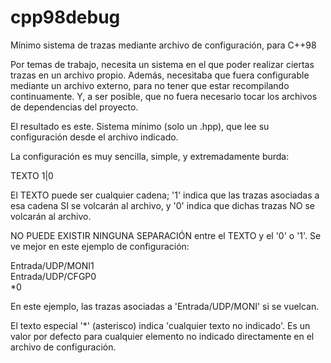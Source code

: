 # cpp98debug

Mínimo sistema de trazas mediante archivo de configuración, para C++98

Por temas de trabajo, necesita un sistema en el que poder realizar ciertas trazas en un archivo propio. Además, necesitaba que
fuera configurable mediante un archivo externo, para no tener que estar recompilando continuamente. Y, a ser posible, que no fuera
necesario tocar los archivos de dependencias del proyecto.

El resultado es este. Sistema mínimo (solo un .hpp), que lee su configuración desde el archivo indicado.

La configuración es muy sencilla, simple, y extremadamente burda:

TEXTO 1|0

El TEXTO puede ser cualquier cadena; '1' indica que las trazas asociadas a esa cadena SI se volcarán al archivo, y '0' indica
que dichas trazas NO se volcarán al archivo.

NO PUEDE EXISTIR NINGUNA SEPARACIÓN entre el TEXTO y el '0' o '1'. Se ve mejor en este ejemplo de configuración:

Entrada/UDP/MONI1<br>
Entrada/UDP/CFGP0<br>
*0

En este ejemplo, las trazas asociadas a 'Entrada/UDP/MONI' si se vuelcan.

El texto especial '*' (asterisco) indica 'cualquier texto no indicado'. Es un valor por defecto para cualquier elemento no indicado
directamente en el archivo de configuración.
